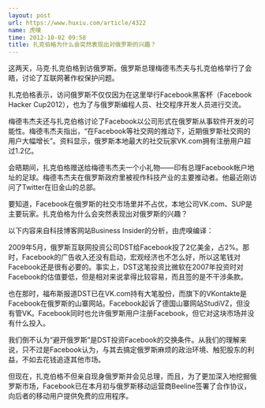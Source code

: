 ```yaml
---
layout: post
url: https://www.huxiu.com/article/4322
name: 虎嗅
time: 2012-10-02 09:58
title: 扎克伯格为什么会突然表现出对俄罗斯的兴趣？
---
```

这两天，马克·扎克伯格到访俄罗斯。俄罗斯总理梅德韦杰夫与扎克伯格举行了会晤，讨论了互联网著作权保护问题。

扎克伯格表示，访问俄罗斯不仅仅因为在这里举行Facebook黑客杯（Facebook Hacker Cup2012），也为了与俄罗斯编程人员、社交程序开发人员进行交流。

梅德韦杰夫还与扎克伯格讨论了Facebook以公司形式在俄罗斯从事软件开发的可能性。梅德韦杰夫指出，“在Facebook等社交网的推动下，近期俄罗斯社交网的用户大幅增长”。资料显示，俄罗斯本地最大的社交玩家VK.com拥有注册用户超过1.2亿。

会晤期间，扎克伯格赠送给梅德韦杰夫一个小礼物——印有总理Facebook帐户地址的足球。梅德韦杰夫在俄罗斯政府里被视作科技产业的主要推动者。他最近刚访问了Twitter在旧金山的总部。

要知道，Facebook在俄罗斯的社交市场里并不占优，本地公司VK.com、SUP是主要玩家。扎克伯格为什么会突然表现出对俄罗斯的兴趣？

以下内容来自科技博客网站Business Insider的分析，由虎嗅编译：

2009年5月，俄罗斯互联网投资公司DST给Facebook投了2亿美金，占2%。那时，Facebook的广告收入还没有启动，宏观经济也不怎么好，所以这笔钱对Facebook还是很有必要的。事实上，DST这笔投资比微软在2007年投资时对Facebook的估值要低，但是相对来说拿得比较容易，而且签的是不干涉条款。

也在那时，福布斯报道DST已在VK.com持有大笔股份，而旗下的VKontakte是Facebook在俄罗斯的山寨网站。Facebook起诉了德国山寨网站StudiVZ，但没有管VK。Facebook同时也允许俄罗斯用户注册Facebook，但它对这块市场并没有什么投入。

我们倒不认为“避开俄罗斯”是DST投资Facebook的交换条件。从我们的理解来说，只不过是Facebook认为，与其去搞定俄罗斯麻烦的政治环境、触犯股东的利益，不如去花钱追逐其他市场。

但现在，扎克伯格不但亲自现身俄罗斯并会见总理，而且，为了更加深入地挖掘俄罗斯市场，Facebook已在本月初与俄罗斯移动运营商Beeline签署了合作协议，向后者的移动用户提供免费的应用程序。

